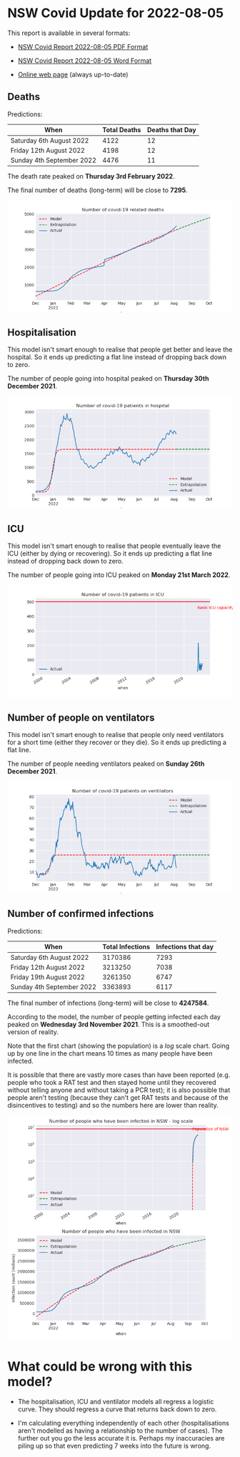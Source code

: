 # NSW Covid Update for 2022-08-05

This report is available in several formats:

- [NSW Covid Report 2022-08-05 PDF Format](https://github.com/solresol/yet-another-pandemic-prediction/raw/main/output/2022-08-05/nsw-covid-report-2022-08-05.pdf)

- [NSW Covid Report 2022-08-05 Word Format](https://github.com/solresol/yet-another-pandemic-prediction/raw/main/output/2022-08-05/nsw-covid-report-2022-08-05.docx)

- [Online web page](https://github.com/solresol/yet-another-pandemic-prediction/tree/main/output/README.md) (always up-to-date)

## Deaths

Predictions:

| When | Total Deaths | Deaths that Day |
| ---- | ------------ | --------------- |
| Saturday 6th August 2022 | 4122 | 12 |
| Friday 12th August 2022 | 4198 | 12 |
| Sunday 4th September 2022 | 4476 | 11 |

The death rate peaked on **Thursday 3rd February 2022**.

The final number of deaths (long-term) will
be close to **7295**.

![](2022-08-05/deaths.png)



## Hospitalisation

This model isn't smart enough to realise that people get better and leave the hospital.
So it ends up predicting a flat line instead of dropping back down to zero.

The number of people going into hospital peaked on **Thursday 30th December 2021**.

![](2022-08-05/hospitalisation.png)

## ICU

This model isn't smart enough to realise that people eventually leave the ICU
(either by dying or recovering).
So it ends up predicting a flat line instead of dropping back down to zero.

The number of people going into ICU peaked on **Monday 21st March 2022**.

![](2022-08-05/icu.png)

## Number of people on ventilators

This model isn't smart enough to realise that people only need ventilators for
a short time (either they recover or they die). So it ends up predicting a flat line.

The number of people needing ventilators peaked on **Sunday 26th December 2021**.

![](2022-08-05/ventilators.png)

## Number of confirmed infections

Predictions:

| When | Total Infections | Infections that day |
| ---- | ------------ | --------------- |
| Saturday 6th August 2022 | 3170386 | 7293 |
| Friday 12th August 2022 | 3213250 | 7038 |
| Friday 19th August 2022 | 3261350 | 6747 |
| Sunday 4th September 2022 | 3363893 | 6117 |

The final number of infections (long-term) will
be close to **4247584**.


According to the model, the number of people getting infected each day peaked on **Wednesday 3rd November 2021**. This is a smoothed-out version of reality.

Note that the first chart (showing the population) is a *log* scale chart. Going up by one line in the chart means 10 times as many people have been infected. 

It is possible that there are vastly more cases than have been
reported (e.g. people who took a RAT test and then stayed home until
they recovered without telling anyone and without taking a PCR test);
it is also possible that people aren't testing (because they can't get
RAT tests and because of the disincentives to testing) and so the
numbers here are lower than reality.


![](2022-08-05/infection.png)



# What could be wrong with this model?

- The hospitalisation, ICU and ventilator models all regress a logistic curve. They
should regress a curve that returns back down to zero.

- I'm calculating everything independently of each other (hospitalisations aren't modelled as having a relationship to the number of cases). The further out you go the less accurate it is. Perhaps my inaccuracies are piling up so that even predicting 7 weeks into the future is wrong.

